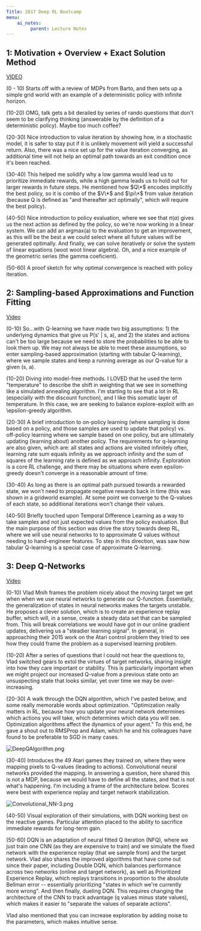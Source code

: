 ```yaml
---
Title: 2017 Deep RL Bootcamp 
menu:
    ai_notes:
         parent: Lecture Notes
---
```


## 1: Motivation + Overview + Exact Solution Method
[VIDEO](https://www.youtube.com/watch?v=qaMdN6LS9rA)

(0 - 10) Starts off with a review of MDPs from Barto, and then sets up a simple grid world with an example of a deterministic policy with infinite horizon. 

(10-20) OMG, talk gets a bit derailed by series of rando questions that don't seem to be clarifying thinking (answerable by the definition of a deterministic policy). Maybe too much coffee? 

(20-30) Nice introduction to value iteration by showing how, in a stochastic model, it is safer to stay put if it is unlikely movement will yield a successful return. Also, there was a nice set up for the value iteration converging, as additional time will not help an optimal path towards an exit condition once it's been reached. 

(30-40) This helped me solidify why a low gamma would lead us to prioritize immediate rewards, while a high gamma leads us to hold out for larger rewards in future steps. He mentioned how $Q\*$ encodes implicitly the best policy, so it is combo of the $V\*$ and $\pi\*$ from value iteration (because Q is defined as "and thereafter act optimally", which will require the best policy). 

(40-50) Nice introduction to policy evaluation, where we see that $\pi(a)$ gives us the next action as defined by the policy, so we're now working in a linear system. We can add an argmax(a) to the evaluation to get an improvement, as this will be the best a we could select where all future values will be generated optimally. And finally, we can solve iteratively or solve the system of linear equations (woot woot linear algebra). Oh, and a nice example of the geometric series (the gamma coeficient).

(50-60) A proof sketch for why optimal convergence is reached with policy iteration. 

## 2: Sampling-based Approximations and Function Fitting
[Video](https://www.youtube.com/watch?v=qO-HUo0LsO4)

(0-10) So...with Q-learning we have made two big assumptions: 1) the underlying dynamics that give us P(s' | s, a), and 2) the states and actions can't be too large because we need to store the probabilities to be able to look them up. We may not always be able to meet these assumptions, so enter sampling-based approximation (starting with tabular Q-learning), where we sample states and keep a running average as our Q-value for a given (s, a).

(10-20) Diving into model-free methods. I LOVED that he used the term "temperature" to describe the shift in weighting that we see in something like a simulated annealing algorithm. I'm starting to see that a lot in RL (especially with the discount function), and I like this somatic layer of temperature. In this case, we are seeking to balance explore-exploit with an \epsilon-greedy algorithm.

(20-30) A brief introduction to on-policy learning (where sampling is done based on a policy, and those samples are used to update that policy) vs. off-policy learning where we sample based on one policy, but are ultimately updating (learning about) another policy. The requirements for q-learning are also given, which are: all states and actions are visited infinitely often, learning rate sum equals infinity as we approach infinity and the sum of squares of the learning rate is defined as we approach infinity. Exploration is a core RL challenge, and there may be situations where even epsilon-greedy doesn't converge in a reasonable amount of time. 

(30-40) As long as there is an optimal path pursued towards a rewarded state, we won't need to propagate negative rewards back in time (this was shown in a gridworld example). At some point we converge to the Q-values of each state, so additional iterations won't change their values. 

(40-50) Briefly touched upon Temporal Difference Learning as a way to take samples and not just expected values from the policy evaluation. But the main purpose of this section was drive the story towards deep RL, where we will use neural networks to to approximate Q values without needing to hand-engineer features. To step in this direction, was saw how tabular Q-learning is a special case of approximate Q-learning. 

## 3: Deep Q-Networks
[Video](https://www.youtube.com/watch?v=fevMOp5TDQs&t=131s)

(0-10) Vlad Mnih frames the problem nicely about the moving target we get when when we use neural networks to generate our Q-function. Essentially, the generalization of states in neural networks makes the targets unstable. He proposes a clever solution, which is to create an experience replay buffer, which will, in a sense, create a steady data set that can be sampled from. This will break correlations we would have got in our online gradient updates, delivering us a "steadier learning signal". In general, in approaching their 2015 work on the Atari control problem they tried to see how they could frame the problem as a supervised learning problem. 

(10-20) After a series of questions that I could not hear the questions to, Vlad switched gears to extol the virtues of target networks, sharing insight into how they care important or stability. This is particularly important when we might project our increased Q-value from a previous state onto an unsuspecting state that looks similar, yet over time we may be over-increasing. 

(20-30) A walk through the DQN algorithm, which I've pasted below, and some really memorable words about optimization. "Optimization really matters in RL, because how you update your neural network determines which actions you will take, which determines which data you will see. Optimization algorithms affect the dynamics of your agent." To this end, he gave a shout out to RMSProp and Adam, which he and his colleagues have found to be preferable to SGD in many cases. 

![DeepQAlgorithm.png](attachment:DeepQAlgorithm.png)

(30-40) Introduces the 49 Atari games they trained on, where they were mapping pixels to Q-values (leading to actions). Convolutional neural networks provided the mapping. In answering a question, here shared this is not a MDP, because we would have to define all the states, and that is not what's happening. I'm including a frame of the architecture below. Scores were best with experience replay and target network stabilization.

![Convolutional_NN-3.png](attachment:Convolutional_NN-3.png)

(40-50) Visual exploration of their simulations, with DQN working best on the reactive games. Particular attention placed to the ability to sacrifice immediate rewards for long-term gain.

(50-60) DQN is an adaptation of neural fitted Q iteration (NFQ), where we just train one CNN (as they are expensive to train) and we simulate the fixed network with the experience replay (that we sample from) and the target network. Vlad also shares the improved algorithms that have come out since their paper, including Double DQN, which balances performance across two networks (online and target network), as well as Prioritized Experience Replay, which replays transitions in proportion to the absolute Bellman error -- essentially prioritizing "states in which we're currently more wrong". And then finally, dueling DQN. This requires changing the architecture of the CNN to track advantage (q values minus state values), which makes it easier to "separate the values of separate actions". 

Vlad also mentioned that you can increase exploration by adding noise to the parameters, which makes intuitive sense. 
